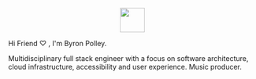 <p align="center">
  <a href="https://byronpolley.com" target="_blank">
    <img width="50em" height="50em" src="https://byronpolley.com/avatar.png">
  </a>
</p

<h2> Hi Friend ♡ , I'm Byron Polley.</h2>

Multidisciplinary full stack engineer with a focus on software architecture, cloud infrastructure, accessibility and user experience. Music producer.

<!-- <h3> 🛠 &nbsp;Tech Stack</h3>

- 🌐 &nbsp;Frontend:&nbsp;
  ![Next.js](https://img.shields.io/badge/-Next.js-0A1A2F?style=flat&logo=next.js) -->
